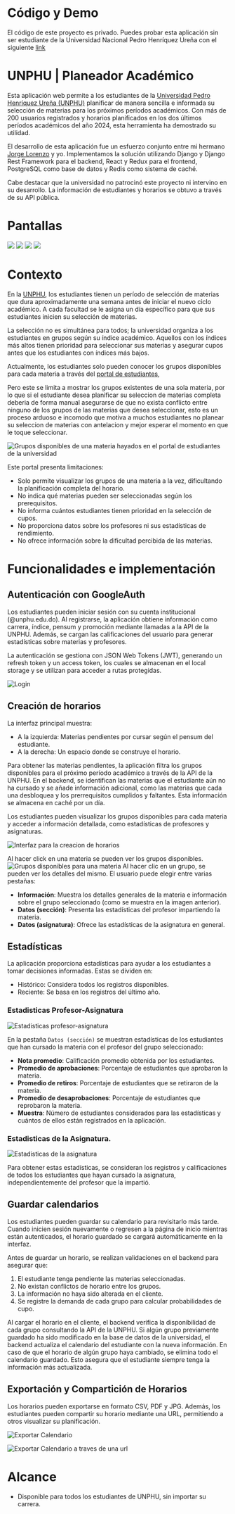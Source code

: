 # Código y Demo
El código de este proyecto es privado. Puedes probar esta aplicación sin ser estudiante de la Universidad Nacional Pedro Henríquez Ureña con el siguiente [link](https://unphu-planeador-calendario-academico.onrender.com/pages?TEST=true)

# UNPHU | Planeador Académico
Esta aplicación web permite a los estudiantes de la [Universidad Pedro Henríquez Ureña (UNPHU)](https://unphu.edu.do) planificar de manera sencilla e informada su selección de materias para los próximos períodos académicos. Con más de 200 usuarios registrados y horarios planificados en los dos últimos períodos académicos del año 2024, esta herramienta ha demostrado su utilidad.

El desarrollo de esta aplicación fue un esfuerzo conjunto entre mi hermano [Jorge Lorenzo](https://github.com/JorgelRight34) y yo. Implementamos la solución utilizando Django y Django Rest Framework para el backend, React y Redux para el frontend, PostgreSQL como base de datos y Redis como sistema de caché.

Cabe destacar que la universidad no patrocinó este proyecto ni intervino en su desarrollo. La información de estudiantes y horarios se obtuvo a través de su API pública.

# Pantallas
![](/assets/1.png)
![](/assets/2.png)
![](/assets/3.png)
![](/assets/4.png)

# Contexto
En la [UNPHU](https://unphu.edu.do), los estudiantes tienen un período de selección de materias que dura aproximadamente una semana antes de iniciar el nuevo ciclo académico. A cada facultad se le asigna un día específico para que sus estudiantes inicien su selección de materias.

La selección no es simultánea para todos; la universidad organiza a los estudiantes en grupos según su índice académico. Aquellos con los índices más altos tienen prioridad para seleccionar sus materias y asegurar cupos antes que los estudiantes con índices más bajos.

Actualmente, los estudiantes solo pueden conocer los grupos disponibles para cada materia a través del [portal de estudiantes](https://estudiantes.unphusist.edu.do), 

Pero este se limita a mostrar los grupos existentes de una sola materia, por lo que
si el estudiante desea planificar su seleccion de materias completa deberia de forma manual asegurarse de que no exista conflicto entre ninguno de los grupos de las
materias que desea seleccionar, esto es un proceso arduoso e incomodo que motiva a muchos estudiantes no planear su seleccion de materias con antelacion y mejor esperar el momento en que le toque seleccionar.

![Grupos disponibles de una materia hayados en el portal de estudiantes de la universidad](assets/portal_de_estudiantes.png)

Este portal presenta limitaciones:
- Solo permite visualizar los grupos de una materia a la vez, dificultando la planificación completa del horario.
- No indica qué materias pueden ser seleccionadas según los prerequisitos.
- No informa cuántos estudiantes tienen prioridad en la selección de cupos.
- No proporciona datos sobre los profesores ni sus estadísticas de rendimiento.
- No ofrece información sobre la dificultad percibida de las materias.

# Funcionalidades e implementación

## Autenticación con GoogleAuth
Los estudiantes pueden iniciar sesión con su cuenta institucional (@unphu.edu.do). Al registrarse, la aplicación obtiene información como carrera, índice, pensum y promoción mediante llamadas a la API de la UNPHU. Además, se cargan las calificaciones del usuario para generar estadísticas sobre materias y profesores.

La autenticación se gestiona con JSON Web Tokens (JWT), generando un refresh token y un access token, los cuales se almacenan en el local storage y se utilizan para acceder a rutas protegidas.

![Login](assets/login.png)

## Creación de horarios
La interfaz principal muestra:
- A la izquierda: Materias pendientes por cursar según el pensum del estudiante.
- A la derecha: Un espacio donde se construye el horario.

Para obtener las materias pendientes, la aplicación filtra los grupos disponibles para el próximo período académico a través de la API de la UNPHU. En el backend, se identifican las materias que el estudiante aún no ha cursado y se añade información adicional, como las materias que cada una desbloquea y los prerrequisitos cumplidos y faltantes. Esta información se almacena en caché por un día.

Los estudiantes pueden visualizar los grupos disponibles para cada materia y acceder a información detallada, como estadísticas de profesores y asignaturas.

![Interfaz para la creacion de horarios](assets/1.png)

Al hacer click en una materia se pueden ver los grupos disponibles.
![Grupos disponibles para una materia](assets/2.png)
Al hacer clic en un grupo, se pueden ver los detalles del mismo. El usuario puede elegir entre varias pestañas:

- **Información**: Muestra los detalles generales de la materia e información sobre el grupo seleccionado (como se muestra en la imagen anterior).
- **Datos (sección)**: Presenta las estadísticas del profesor impartiendo la materia.
- **Datos (asignatura)**: Ofrece las estadísticas de la asignatura en general.


## Estadísticas
La aplicación proporciona estadísticas para ayudar a los estudiantes a tomar decisiones informadas. Estas se dividen en:
- Histórico: Considera todos los registros disponibles.
- Reciente: Se basa en los registros del último año.

### Estadisticas Profesor-Asignatura
![Estadisticas profesor-asignatura](assets/5.png)

En la pestaña `Datos (sección)` se muestran estadísticas de los estudiantes que han cursado la materia con el profesor del grupo seleccionado:

- **Nota promedio**: Calificación promedio obtenida por los estudiantes.
- **Promedio de aprobaciones**: Porcentaje de estudiantes que aprobaron la materia.
- **Promedio de retiros**: Porcentaje de estudiantes que se retiraron de la materia.
- **Promedio de desaprobaciones**: Porcentaje de estudiantes que reprobaron la materia.
- **Muestra**: Número de estudiantes considerados para las estadísticas y cuántos de ellos están registrados en la aplicación.

### Estadisticas de la Asignatura.
![Estadisticas de la asignatura](assets/datos_asignatura.png)

Para obtener estas estadísticas, se consideran los registros y calificaciones de todos los estudiantes que hayan cursado la asignatura, independientemente del profesor que la impartió.

## Guardar calendarios
Los estudiantes pueden guardar su calendario para revisitarlo más tarde. Cuando inicien sesión nuevamente o regresen a la página de inicio mientras están autenticados, el horario guardado se cargará automáticamente en la interfaz.

Antes de guardar un horario, se realizan validaciones en el backend para asegurar que:
1. El estudiante tenga pendiente las materias seleccionadas.
2. No existan conflictos de horario entre los grupos.
3. La información no haya sido alterada en el cliente.
4. Se registre la demanda de cada grupo para calcular probabilidades de cupo.

Al cargar el horario en el cliente, el backend verifica la disponibilidad de cada grupo consultando la API de la UNPHU. Si algún grupo previamente guardado ha sido modificado en la base de datos de la universidad, el backend actualiza el calendario del estudiante con la nueva información. En caso de que el horario de algún grupo haya cambiado, se elimina todo el calendario guardado. Esto asegura que el estudiante siempre tenga la información más actualizada.


## Exportación y Compartición de Horarios
Los horarios pueden exportarse en formato CSV, PDF y JPG. Además, los estudiantes pueden compartir su horario mediante una URL, permitiendo a otros visualizar su planificación.

![Exportar Calendario](assets/exportar_calendario.png)

![Exportar Calendario a traves de una url](assets/4.png)


# Alcance

- Disponible para todos los estudiantes de UNPHU, sin importar su carrera.

